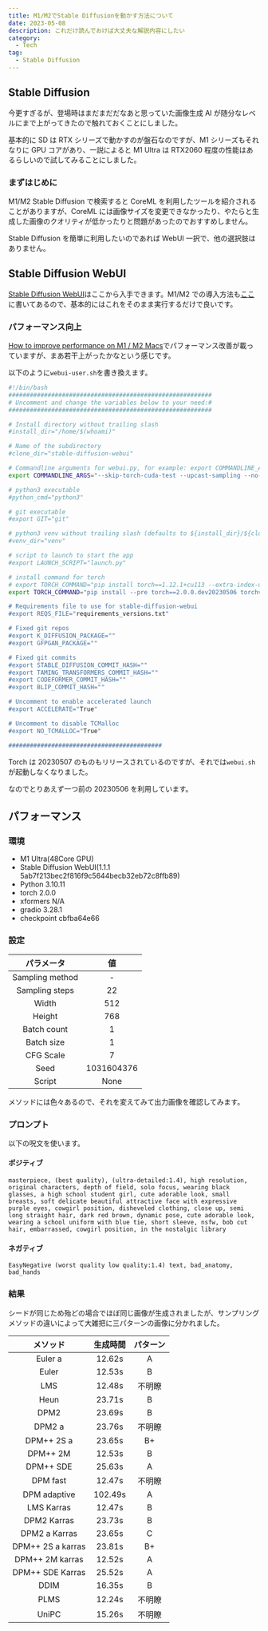 ```yaml
---
title: M1/M2でStable Diffusionを動かす方法について
date: 2023-05-08
description: これだけ読んでおけば大丈夫な解説内容にしたい
category:
  - Tech
tag:
  - Stable Diffusion
---
```


## Stable Diffusion

今更すぎるが、登場時はまだまだだなあと思っていた画像生成 AI が随分なレベルにまで上がってきたので触れておくことにしました。

基本的に SD は RTX シリーズで動かすのが盤石なのですが、M1 シリーズもそれなりに GPU コアがあり、一説によると M1 Ultra は RTX2060 程度の性能はあるらしいので試してみることにしました。

### まずはじめに

M1/M2 Stable Diffusion で検索すると CoreML を利用したツールを紹介されることがありますが、CoreML には画像サイズを変更できなかったり、やたらと生成した画像のクオリティが低かったりと問題があったのでおすすめしません。

Stable Diffusion を簡単に利用したいのであれば WebUI 一択で、他の選択肢はありません。

## Stable Diffusion WebUI

[Stable Diffusion WebUI](https://github.com/AUTOMATIC1111/stable-diffusion-webui)はここから入手できます。M1/M2 での導入方法も[ここ](https://github.com/AUTOMATIC1111/stable-diffusion-webui/wiki/Installation-on-Apple-Silicon)に書いてあるので、基本的にはこれをそのまま実行するだけで良いです。

### パフォーマンス向上

[How to improve performance on M1 / M2 Macs](https://github.com/AUTOMATIC1111/stable-diffusion-webui/discussions/7453)でパフォーマンス改善が載っていますが、まあ若干上がったかなという感じです。

以下のように`webui-user.sh`を書き換えます。

```sh
#!/bin/bash
#########################################################
# Uncomment and change the variables below to your need:#
#########################################################

# Install directory without trailing slash
#install_dir="/home/$(whoami)"

# Name of the subdirectory
#clone_dir="stable-diffusion-webui"

# Commandline arguments for webui.py, for example: export COMMANDLINE_ARGS="--medvram --opt-split-attention"
export COMMANDLINE_ARGS="--skip-torch-cuda-test --upcast-sampling --no-half-vae"

# python3 executable
#python_cmd="python3"

# git executable
#export GIT="git"

# python3 venv without trailing slash (defaults to ${install_dir}/${clone_dir}/venv)
#venv_dir="venv"

# script to launch to start the app
#export LAUNCH_SCRIPT="launch.py"

# install command for torch
# export TORCH_COMMAND="pip install torch==1.12.1+cu113 --extra-index-url https://download.pytorch.org/whl/cu113"
export TORCH_COMMAND="pip install --pre torch==2.0.0.dev20230506 torchvision==0.15.0.dev20230506 -f https://download.pytorch.org/whl/nightly/cpu/torch_nightly.html

# Requirements file to use for stable-diffusion-webui
#export REQS_FILE="requirements_versions.txt"

# Fixed git repos
#export K_DIFFUSION_PACKAGE=""
#export GFPGAN_PACKAGE=""

# Fixed git commits
#export STABLE_DIFFUSION_COMMIT_HASH=""
#export TAMING_TRANSFORMERS_COMMIT_HASH=""
#export CODEFORMER_COMMIT_HASH=""
#export BLIP_COMMIT_HASH=""

# Uncomment to enable accelerated launch
#export ACCELERATE="True"

# Uncomment to disable TCMalloc
#export NO_TCMALLOC="True"

###########################################
```

Torch は 20230507 のものもリリースされているのですが、それでは`webui.sh`が起動しなくなりました。

なのでとりあえず一つ前の 20230506 を利用しています。

## パフォーマンス

### 環境

- M1 Ultra(48Core GPU)
- Stable Diffusion WebUI(1.1.1 5ab7f213bec2f816f9c5644becb32eb72c8ffb89)
- Python 3.10.11
- torch 2.0.0
- xformers N/A
- gradio 3.28.1
- checkpoint cbfba64e66

### 設定

|   パラメータ    |     値     |
| :-------------: | :--------: |
| Sampling method |     -      |
| Sampling steps  |     22     |
|      Width      |    512     |
|     Height      |    768     |
|   Batch count   |     1      |
|   Batch size    |     1      |
|    CFG Scale    |     7      |
|      Seed       | 1031604376 |
|     Script      |    None    |

メソッドには色々あるので、それを変えてみて出力画像を確認してみます。

### プロンプト

以下の呪文を使います。

#### ポジティブ

`masterpiece, (best quality), (ultra-detailed:1.4), high resolution, original characters, depth of field, solo focus, wearing black glasses, a high school student girl, cute adorable look, small breasts, soft delicate beautiful attractive face with expressive purple eyes, cowgirl position, disheveled clothing, close up, semi long straight hair, dark red brown, dynamic pose, cute adorable look, wearing a school uniform with blue tie, short sleeve, nsfw, bob cut hair, embarrassed, cowgirl position, in the nostalgic library`

#### ネガティブ

`EasyNegative (worst quality low quality:1.4) text, bad_anatomy, bad_hands`

### 結果

シードが同じため殆どの場合でほぼ同じ画像が生成されましたが、サンプリングメソッドの違いによって大雑把に三パターンの画像に分かれました。

|     メソッド      | 生成時間 | パターン |
| :---------------: | :------: | :------: |
|      Euler a      |  12.62s  |    A     |
|       Euler       |  12.53s  |    B     |
|        LMS        |  12.48s  |  不明瞭  |
|       Heun        |  23.71s  |    B     |
|       DPM2        |  23.69s  |    B     |
|      DPM2 a       |  23.76s  |  不明瞭  |
|    DPM++ 2S a     |  23.65s  |    B+    |
|     DPM++ 2M      |  12.53s  |    B     |
|     DPM++ SDE     |  25.63s  |    A     |
|     DPM fast      |  12.47s  |  不明瞭  |
|   DPM adaptive    | 102.49s  |    A     |
|    LMS Karras     |  12.47s  |    B     |
|    DPM2 Karras    |  23.73s  |    B     |
|   DPM2 a Karras   |  23.65s  |    C     |
| DPM++ 2S a karras |  23.81s  |    B+    |
|  DPM++ 2M karras  |  12.52s  |    A     |
| DPM++ SDE Karras  |  25.52s  |    A     |
|       DDIM        |  16.35s  |    B     |
|       PLMS        |  12.24s  |  不明瞭  |
|       UniPC       |  15.26s  |  不明瞭  |
